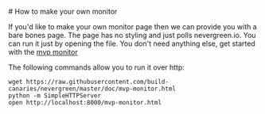 # How to make your own monitor

If you'd like to make your own monitor page then we can provide you with a bare bones page. The page has no styling and
just polls nevergreen.io. You can run it just by opening the file. You don't need anything else, get started with the [mvp monitor](mvp-monitor.html)

The following commands allow you to run it over http:

```
wget https://raw.githubusercontent.com/build-canaries/nevergreen/master/doc/mvp-monitor.html
python -m SimpleHTTPServer
open http://localhost:8000/mvp-monitor.html
```
